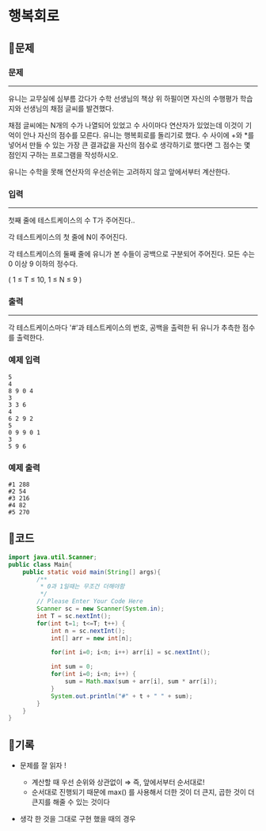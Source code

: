 # 행복회로

## 📍문제

### **문제**

---

유니는 교무실에 심부름 갔다가 수학 선생님의 책상 위 하필이면 자신의 수행평가 학습지와 선생님의 채점 글씨를 발견했다.

채점 글씨에는 N개의 수가 나열되어 있었고 수 사이마다 연산자가 있었는데 이것이 기억이 안나 자신의 점수를 모른다. 유니는 행복회로를 돌리기로 했다. 수 사이에 +와 *를 넣어서 만들 수 있는 가장 큰 결과값을 자신의 점수로 생각하기로 했다면 그 점수는 몇 점인지 구하는 프로그램을 작성하시오.

유니는 수학을 못해 연산자의 우선순위는 고려하지 않고 앞에서부터 계산한다.

### **입력**

---

첫째 줄에 테스트케이스의 수 T가 주어진다..

각 테스트케이스의 첫 줄에 N이 주어진다.

각 테스트케이스의 둘째 줄에 유니가 본 수들이 공백으로 구분되어 주어진다. 모든 수는 0 이상 9 이하의 정수다.

( 1 ≤ T ≤ 10, 1 ≤ N ≤ 9 )

### **출력**

---

각 테스트케이스마다 '#'과 테스트케이스의 번호, 공백을 출력한 뒤 유니가 추측한 점수를 출력한다.

### **예제 입력**

```
5
4
8 9 0 4
3
3 3 6
4
6 2 9 2
5
0 9 9 0 1
3
5 9 6

```

### **예제 출력**

```
#1 288
#2 54
#3 216
#4 82
#5 270
```

## 📍코드

```java
import java.util.Scanner;
public class Main{
    public static void main(String[] args){
        /**
         * 0과 1일때는 무조건 더해야함
         */
        // Please Enter Your Code Here
        Scanner sc = new Scanner(System.in);
        int T = sc.nextInt();
        for(int t=1; t<=T; t++) {
            int n = sc.nextInt();
            int[] arr = new int[n];

            for(int i=0; i<n; i++) arr[i] = sc.nextInt();

            int sum = 0;
            for(int i=0; i<n; i++) {
                sum = Math.max(sum + arr[i], sum * arr[i]);
            }
            System.out.println("#" + t + " " + sum);
        }
    }
}
```

## 📍기록

- 문제를 잘 읽자 !
    - 계산할 때 우선 순위와 상관없이 ⇒ 즉, 앞에서부터 순서대로!
    - 순서대로 진행되기 때문에 max() 를 사용해서 더한 것이 더 큰지, 곱한 것이 더 큰지를 해줄 수 있는 것이다

- 생각 한 것을 그대로 구현 했을 때의 경우

